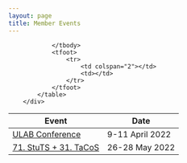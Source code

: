 ```yaml
---
layout: page
title: Member Events
---
```



<div class="table-wrapper">
	<table>
		<thead>
			<tr>
						<th>Event</th>
						<th>Date</th>
					</tr>
				</thead>
				<tbody>
					<tr>
						<td><a href="https://www.ulab.org.uk/conferences/conferences/45">ULAB Conference</a></td>
						<td>9-11 April 2022</td>
					</tr>
					<tr>
						<td><a href="https://71.stuts.de/">71. StuTS + 31. TaCoS</a></td>
						<td>26-28 May 2022</td>
					</tr>
					
				</tbody>
				<tfoot>
					<tr>
						<td colspan="2"></td>
						<td></td>
					</tr>
				</tfoot>
			</table>
		</div>

